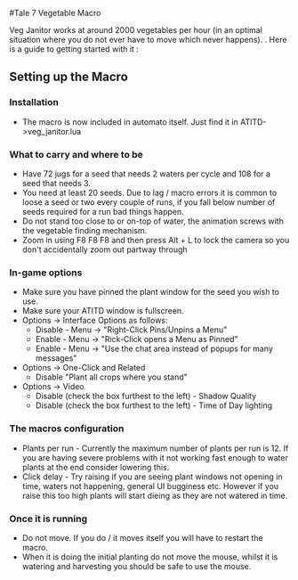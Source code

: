#Tale 7 Vegetable Macro

Veg Janitor works at around 2000 vegetables per hour (in an optimal situation where you do not ever have to move which never happens). . Here is a guide to getting started with it : 

## Setting up the Macro
### Installation
* The macro is now included in automato itself. Just find it in ATITD->veg_janitor.lua

### What to carry and where to be
* Have 72 jugs for a seed that needs 2 waters per cycle and 108 for a seed that needs 3.
* You need at least 20 seeds. Due to lag / macro errors it is common to loose a seed or two every couple of runs, if you fall below number of seeds required for a run bad things happen. 
* Do not stand too close to or on-top of water, the animation screws with the vegetable finding mechanism.
* Zoom in using F8 F8 F8 and then press Alt + L to lock the camera so you don't accidentally zoom out partway through

### In-game options
* Make sure you have pinned the plant window for the seed you wish to use. 
* Make sure your ATITD window is fullscreen. 
* Options -> Interface Options as follows:
  * Disable - Menu -> "Right-Click Pins/Unpins a Menu"
  * Enable - Menu -> "Rick-Click opens a Menu as Pinned" 
  * Enable - Menu -> "Use the chat area instead of popups for many messages"
* Options -> One-Click and Related 
  * Disable "Plant all crops where you stand"
* Options -> Video
  * Disable (check the box furthest to the left) - Shadow Quality 
  * Disable (check the box furthest to the left) - Time of Day lighting

###  The macros configuration
* Plants per run - Currently the maximum number of plants per run is 12. If you are having severe problems with it not working fast enough to water plants at the end consider lowering this.
* Click delay - Try raising if you are seeing plant windows not opening in time, waters not happening, general UI bugginess etc. However if you raise this too high plants will start dieing as they are not watered in time.

###  Once it is running
* Do not move. If you do / it moves itself you will have to restart the macro.
* When it is doing the initial planting do not move the mouse, whilst it is watering and harvesting you should be safe to use the mouse.
